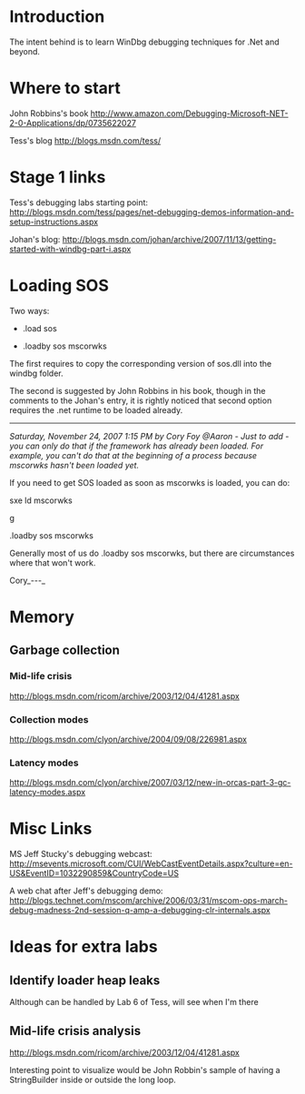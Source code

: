 # Introduction #

The intent behind is to learn WinDbg debugging techniques for .Net and beyond.

# Where to start #
John Robbins's book http://www.amazon.com/Debugging-Microsoft-NET-2-0-Applications/dp/0735622027

Tess's blog http://blogs.msdn.com/tess/

# Stage 1 links #
Tess's debugging labs starting point: http://blogs.msdn.com/tess/pages/net-debugging-demos-information-and-setup-instructions.aspx

Johan's blog: http://blogs.msdn.com/johan/archive/2007/11/13/getting-started-with-windbg-part-i.aspx

# Loading SOS #

Two ways:

- .load sos

- .loadby sos mscorwks

The first requires to copy the corresponding version of sos.dll into the windbg folder.

The second is suggested by John Robbins in his book, though in the comments to the Johan's entry, it is rightly noticed that second option requires the .net runtime to be loaded already.


---

_Saturday, November 24, 2007 1:15 PM by Cory Foy
@Aaron - Just to add - you can only do that if the framework has already been loaded. For example, you can't do that at the beginning of a process because mscorwks hasn't been loaded yet._

If you need to get SOS loaded as soon as mscorwks is loaded, you can do:

sxe ld mscorwks

g

.loadby sos mscorwks

Generally most of us do .loadby sos mscorwks, but there are circumstances where that won't work.

Cory_---_

# Memory #

## Garbage collection ##

### Mid-life crisis ###
http://blogs.msdn.com/ricom/archive/2003/12/04/41281.aspx

### Collection modes ###
http://blogs.msdn.com/clyon/archive/2004/09/08/226981.aspx

### Latency modes ###
http://blogs.msdn.com/clyon/archive/2007/03/12/new-in-orcas-part-3-gc-latency-modes.aspx

# Misc Links #
MS Jeff Stucky's debugging webcast: http://msevents.microsoft.com/CUI/WebCastEventDetails.aspx?culture=en-US&EventID=1032290859&CountryCode=US

A web chat after Jeff's debugging demo: http://blogs.technet.com/mscom/archive/2006/03/31/mscom-ops-march-debug-madness-2nd-session-q-amp-a-debugging-clr-internals.aspx

# Ideas for extra labs #

## Identify loader heap leaks ##
Although can be handled by Lab 6 of Tess, will see when I'm there

## Mid-life crisis analysis ##
http://blogs.msdn.com/ricom/archive/2003/12/04/41281.aspx

Interesting point to visualize would be John Robbin's sample of having a StringBuilder inside or outside the long loop.